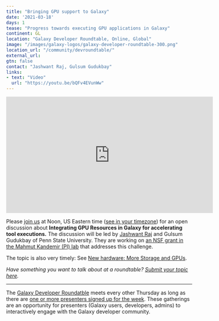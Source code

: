 ```yaml
---
title: "Bringing GPU support to Galaxy"
date: '2021-03-18'
days: 1
tease: "Progress towards executing GPU applications in Galaxy"
continent: GL
location: "Galaxy Developer Roundtable, Online, Global"
image: "/images/galaxy-logos/galaxy-developer-roundtable-300.png"
location_url: "/community/devroundtable/"
external_url:
gtn: false
contact: "Jashwant Raj, Gulsum Gudukbay"
links:
- text: "Video"
  url: "https://youtu.be/bQFv4EVunWw"
---
```


<iframe width="560" height="315" src="https://www.youtube-nocookie.com/embed/bQFv4EVunWw" frameborder="0" allow="accelerometer; autoplay; encrypted-media; gyroscope; picture-in-picture" allowfullscreen></iframe>

Please [join us](https://psu.zoom.us/j/92752763386) at Noon, US Eastern time ([see in your timezone](https://www.timeanddate.com/worldclock/fixedtime.html?msg=Galaxy+Developer+Roundtable&iso=20210318T12&p1=179&ah=1)) for an open discussion about **Integrating GPU Resources in Galaxy for accelerating tool executions.** The discussion will be led by [Jashwant Raj](http://www.cse.psu.edu/~jqg5490/) and Gulsum Gudukbay of Penn State University. They are working on [an NSF grant in the Mahmut Kandemir (PI) lab](https://news.psu.edu/story/598806/2019/11/18/research/computer-science-and-engineering-professor-receives-35m-nsf-grant) that addresses this challenge.

The topic is also very timely: See [New hardware: More Storage and GPUs](https://galaxyproject.eu/posts/2020/11/17/new-compute-nodes/).


*Have something you want to talk about at a roundtable? [Submit your topic here](https://bit.ly/gxdevroundtablepresent).*

---

The [Galaxy Developer Roundatble](/community/devroundtable/) meets every other Thursday as long as there are [one or more presenters signed up for the week](https://bit.ly/gxdevroundtablepresent).  These gatherings are an opportunity for presenters (Galaxy users, developers, admins) to interactively engage with the Galaxy developer community. 
